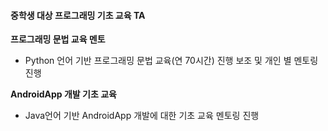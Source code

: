 #### 중학생 대상 프로그래밍 기초 교육 TA
**프로그래밍 문법 교육 멘토**
  - Python 언어 기반 프로그래밍 문법 교육(연 70시간) 진행 보조 및 개인 별 멘토링 진행

**AndroidApp 개발 기초 교육**
 - Java언어 기반 AndroidApp 개발에 대한 기초 교육 멘토링 진행